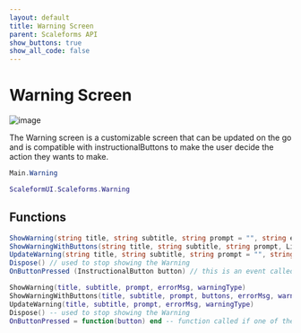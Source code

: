 ```yaml
---
layout: default
title: Warning Screen
parent: Scaleforms API
show_buttons: true
show_all_code: false
---
```


# Warning Screen
![image](https://user-images.githubusercontent.com/4005518/162582803-87963fe6-7ea2-4ef4-896a-65a579f755b3.png)

The Warning screen is a customizable screen that can be updated on the go and is compatible with instructionalButtons to make the user decide the action they wants to make.

```c#
Main.Warning
```

```lua
ScaleformUI.Scaleforms.Warning
```

## Functions

```c#
ShowWarning(string title, string subtitle, string prompt = "", string errorMsg = "", WarningPopupType type = WarningPopupType.Classic)
ShowWarningWithButtons(string title, string subtitle, string prompt, List<InstructionalButton> buttons, string errorMsg = "", WarningPopupType type = WarningPopupType.Classic)
UpdateWarning(string title, string subtitle, string prompt = "", string errorMsg = "", WarningPopupType type = WarningPopupType.Classic)
Dispose() // used to stop showing the Warning
OnButtonPressed (InstructionalButton button) // this is an event called if one of the instructional buttons available are pressed while the warning is showing
```

```lua
ShowWarning(title, subtitle, prompt, errorMsg, warningType)
ShowWarningWithButtons(title, subtitle, prompt, buttons, errorMsg, warningType)
UpdateWarning(title, subtitle, prompt, errorMsg, warningType)
Dispose() -- used to stop showing the Warning
OnButtonPressed = function(button) end -- function called if one of the instructional buttons available are pressed while the warning is showing
```
